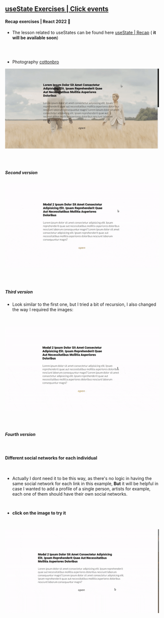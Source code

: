 ## [useState Exercises | Click events]()

#### Recap exercises | React 2022 🍨

- The lesson related to useStates can be found here [useState | Recap](https://github.com/nadiamariduena/react-recap-2022/tree/5-useState-counter) ( **it will be available soon**)

<br>
<br>

- Photography [cottonbro](https://www.pexels.com/fr-fr/@cottonbro/collections/)

[<img src="./src/img/slider2-test2.gif"/>](https://modal-beginner2.netlify.app/)

<br>
<br>

##### Second version

[<img src="./src/img/preview.gif"/>](https://github.com/nadiamariduena/modal-basictwo-intermediary)

<br>
<br>

##### Third version

- Look similar to the first one, but I tried a bit of recursion, I also changed the way I required the images:

<br>

[<img src="./src/img/preview2.gif"/>](https://github.com/nadiamariduena/modal-fetch1)

<br>
<br>

##### Fourth version

<br>

#### Different social networks for each individual

<br>

- Actually I dont need it to be this way, as there's no logic in having the same social network for each link in this example, **But** it will be helpful in case I wanted to add a profile of a single person, artists for example, each one of them should have their own social networks.

<br>

- **click on the image to try it**

<br>

[<img src="./src/img/preview3_positionabso-mobile.gif"/>](https://slider-centered-design-mobile-option-1.netlify.app/)
